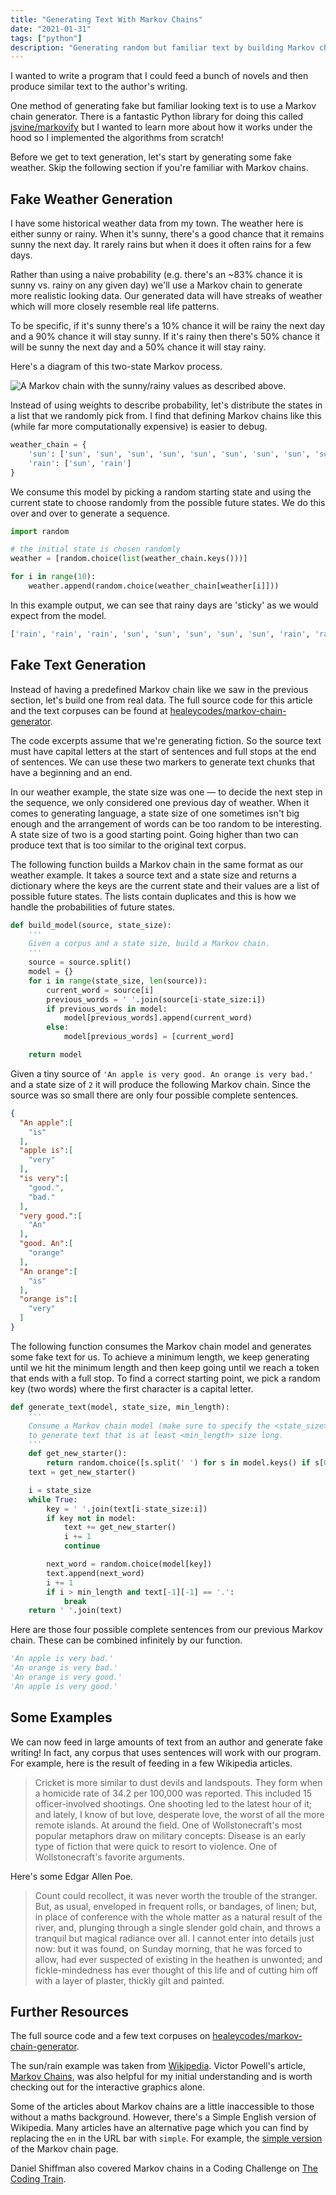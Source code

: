 ```yaml
---
title: "Generating Text With Markov Chains"
date: "2021-01-31"
tags: ["python"]
description: "Generating random but familiar text by building Markov chains from scratch."
---
```


I wanted to write a program that I could feed a bunch of novels and then produce similar text to the author's writing.

One method of generating fake but familiar looking text is to use a Markov chain generator. There is a fantastic Python library for doing this called [jsvine/markovify](https://github.com/jsvine/markovify) but I wanted to learn more about how it works under the hood so I implemented the algorithms from scratch!

Before we get to text generation, let's start by generating some fake weather. Skip the following section if you're familiar with Markov chains.

## Fake Weather Generation

I have some historical weather data from my town. The weather here is either sunny or rainy. When it's sunny, there's a good chance that it remains sunny the next day. It rarely rains but when it does it often rains for a few days.


Rather than using a naive probability (e.g. there's an ~83% chance it is sunny vs. rainy on any given day) we'll use a Markov chain to generate more realistic looking data. Our generated data will have streaks of weather which will more closely resemble real life patterns.

To be specific, if it's sunny there's a 10% chance it will be rainy the next day and a 90% chance it will stay sunny. If it's rainy then there's 50% chance it will be sunny the next day and a 50% chance it will stay rainy.

Here's a diagram of this two-state Markov process.

![A Markov chain with the sunny/rainy values as described above.](weather-markov-chain.png)

Instead of using weights to describe probability, let's distribute the states in a list that we randomly pick from. I find that defining Markov chains like this (while far more computationally expensive) is easier to debug.

```python
weather_chain = {
    'sun': ['sun', 'sun', 'sun', 'sun', 'sun', 'sun', 'sun', 'sun', 'sun', 'rain'],
    'rain': ['sun', 'rain']
}
```

We consume this model by picking a random starting state and using the current state to choose randomly from the possible future states. We do this over and over to generate a sequence.

```python
import random

# the initial state is chosen randomly
weather = [random.choice(list(weather_chain.keys()))]

for i in range(10):
    weather.append(random.choice(weather_chain[weather[i]]))
```

In this example output, we can see that rainy days are 'sticky' as we would expect from the model. 

```python
['rain', 'rain', 'rain', 'sun', 'sun', 'sun', 'sun', 'sun', 'rain', 'rain', 'sun']
```

## Fake Text Generation

Instead of having a predefined Markov chain like we saw in the previous section, let's build one from real data. The full source code for this article and the text corpuses can be found at [healeycodes/markov-chain-generator](https://github.com/healeycodes/markov-chain-generator).

The code excerpts assume that we're generating fiction. So the source text must have capital letters at the start of sentences and full stops at the end of sentences. We can use these two markers to generate text chunks that have a beginning and an end.

In our weather example, the state size was one — to decide the next step in the sequence, we only considered one previous day of weather. When it comes to generating language, a state size of one sometimes isn't big enough and the arrangement of words can be too random to be interesting. A state size of two is a good starting point. Going higher than two can produce text that is too similar to the original text corpus.

The following function builds a Markov chain in the same format as our weather example. It takes a source text and a state size and returns a dictionary where the keys are the current state and their values are a list of possible future states. The lists contain duplicates and this is how we handle the probabilities of future states.

```python
def build_model(source, state_size):
    '''
    Given a corpus and a state size, build a Markov chain.
    '''
    source = source.split()
    model = {}
    for i in range(state_size, len(source)):
        current_word = source[i]
        previous_words = ' '.join(source[i-state_size:i])
        if previous_words in model:
            model[previous_words].append(current_word)
        else:
            model[previous_words] = [current_word]

    return model
```

Given a tiny source of `'An apple is very good. An orange is very bad.'` and a state size of `2` it will produce the following Markov chain. Since the source was so small there are only four possible complete sentences.

```json
{
  "An apple":[
    "is"
  ],
  "apple is":[
    "very"
  ],
  "is very":[
    "good.",
    "bad."
  ],
  "very good.":[
    "An"
  ],
  "good. An":[
    "orange"
  ],
  "An orange":[
    "is"
  ],
  "orange is":[
    "very"
  ]
}
```

The following function consumes the Markov chain model and generates some fake text for us. To achieve a minimum length, we keep generating until we hit the minimum length and then keep going until we reach a token that ends with a full stop. To find a correct starting point, we pick a random key (two words) where the first character is a capital letter.

```python
def generate_text(model, state_size, min_length):
    '''
    Consume a Markov chain model (make sure to specify the <state_size> used)
    to generate text that is at least <min_length> size long.
    '''
    def get_new_starter():
        return random.choice([s.split(' ') for s in model.keys() if s[0].isupper()])
    text = get_new_starter()

    i = state_size
    while True:
        key = ' '.join(text[i-state_size:i])
        if key not in model:
            text += get_new_starter()
            i += 1
            continue

        next_word = random.choice(model[key])
        text.append(next_word)
        i += 1
        if i > min_length and text[-1][-1] == '.':
            break
    return ' '.join(text)
```

Here are those four possible complete sentences from our previous Markov chain. These can be combined infinitely by our function.


```python
'An apple is very bad.'
'An orange is very bad.'
'An orange is very good.'
'An apple is very good.'
```

## Some Examples

We can now feed in large amounts of text from an author and generate fake writing! In fact, any corpus that uses sentences will work with our program. For example, here is the result of feeding in a few Wikipedia articles.

> Cricket is more similar to dust devils and landspouts. They form when a homicide rate of 34.2 per 100,000 was reported. This included 15 officer-involved shootings. One shooting led to the latest hour of it; and lately, I know of but love, desperate love, the worst of all the more remote islands. At around the field. One of Wollstonecraft's most popular metaphors draw on military concepts: Disease is an early type of fiction that were quick to resort to violence. One of Wollstonecraft's favorite arguments.

Here's some Edgar Allen Poe.

> Count could recollect, it was never worth the trouble of the stranger. But, as usual, enveloped in frequent rolls, or bandages, of linen; but, in place of conference with the whole matter as a natural result of the river, and, plunging through a single slender gold chain, and throws a tranquil but magical radiance over all. I cannot enter into details just now: but it was found, on Sunday morning, that he was forced to allow, had ever suspected of existing in the heathen is unwonted; and fickle-mindedness has ever thought of this life and of cutting him off with a layer of plaster, thickly gilt and painted.

## Further Resources

The full source code and a few text corpuses on [healeycodes/markov-chain-generator](https://github.com/healeycodes/markov-chain-generator).

The sun/rain example was taken from [Wikipedia](https://en.wikipedia.org/wiki/Examples_of_Markov_chains#A_simple_weather_model). Victor Powell's article, [Markov Chains](https://setosa.io/ev/markov-chains/), was also helpful for my initial understanding and is worth checking out for the interactive graphics alone.

Some of the articles about Markov chains are a little inaccessible to those without a maths background. However, there's a Simple English version of Wikipedia. Many articles have an alternative page which you can find by replacing the `en` in the URL bar with `simple`. For example, the [simple version](https://simple.wikipedia.org/wiki/Markov_chain) of the Markov chain page.

Daniel Shiffman also covered Markov chains in a Coding Challenge on [The Coding Train](https://www.youtube.com/watch?v=eGFJ8vugIWA).
